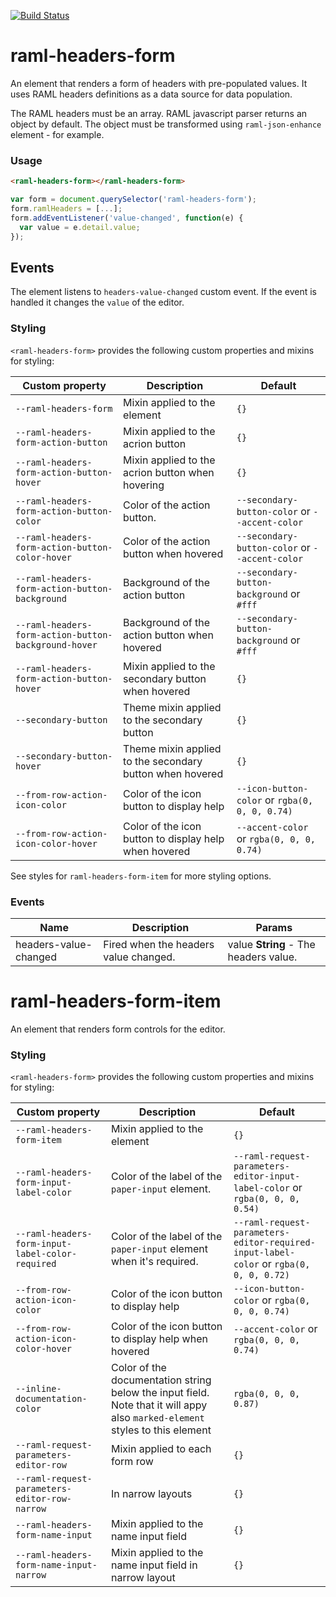 [![Build Status](https://travis-ci.org/advanced-rest-client/raml-headers-form.svg?branch=stage)](https://travis-ci.org/advanced-rest-client/raml-headers-form)  

# raml-headers-form

An element that renders a form of headers with pre-populated values.
It uses RAML headers definitions as a data source for data population.

The RAML headers must be an array. RAML javascript parser returns an object by
default. The object must be transformed using `raml-json-enhance` element -
for example.

### Usage
```html
<raml-headers-form></raml-headers-form>
```

```javascript
var form = document.querySelector('raml-headers-form');
form.ramlHeaders = [...];
form.addEventListener('value-changed', function(e) {
  var value = e.detail.value;
});
```

## Events

The element listens to `headers-value-changed` custom event. If the event is
handled it changes the `value` of the editor.

### Styling
`<raml-headers-form>` provides the following custom properties and mixins for styling:

Custom property | Description | Default
----------------|-------------|----------
`--raml-headers-form` | Mixin applied to the element | `{}`
`--raml-headers-form-action-button` | Mixin applied to the acrion button | `{}`
`--raml-headers-form-action-button-hover` | Mixin applied to the acrion button when hovering | `{}`
`--raml-headers-form-action-button-color` | Color of the action button. | `--secondary-button-color` or `--accent-color`
`--raml-headers-form-action-button-color-hover` | Color of the action button when hovered | `--secondary-button-color` or `--accent-color`
`--raml-headers-form-action-button-background` | Background of the action button | `--secondary-button-background` or `#fff`
`--raml-headers-form-action-button-background-hover` | Background of the action button when hovered | `--secondary-button-background` or `#fff`
`--raml-headers-form-action-button-hover` | Mixin applied to the secondary button when hovered | `{}`
`--secondary-button` | Theme mixin applied to the secondary button | `{}`
`--secondary-button-hover` | Theme mixin applied to the secondary button when hovered | `{}`
`--from-row-action-icon-color` | Color of the icon button to display help | `--icon-button-color` or `rgba(0, 0, 0, 0.74)`
`--from-row-action-icon-color-hover` | Color of the icon button to display help when hovered | `--accent-color` or `rgba(0, 0, 0, 0.74)`

See styles for `raml-headers-form-item` for more styling options.



### Events
| Name | Description | Params |
| --- | --- | --- |
| headers-value-changed | Fired when the headers value changed. | value **String** - The headers value. |
# raml-headers-form-item

An element that renders form controls for the editor.

### Styling
`<raml-headers-form>` provides the following custom properties and mixins for styling:

Custom property | Description | Default
----------------|-------------|----------
`--raml-headers-form-item` | Mixin applied to the element | `{}`
`--raml-headers-form-input-label-color` | Color of the label of the `paper-input` element. | `--raml-request-parameters-editor-input-label-color` or `rgba(0, 0, 0, 0.54)`
`--raml-headers-form-input-label-color-required` | Color of the label of the `paper-input` element when it's required. | `--raml-request-parameters-editor-required-input-label-color` or `rgba(0, 0, 0, 0.72)`
`--from-row-action-icon-color` | Color of the icon button to display help | `--icon-button-color` or `rgba(0, 0, 0, 0.74)`
`--from-row-action-icon-color-hover` | Color of the icon button to display help when hovered | `--accent-color` or `rgba(0, 0, 0, 0.74)`
`--inline-documentation-color` | Color of the documentation string below the input field. Note that it will appy also `marked-element` styles to this element | `rgba(0, 0, 0, 0.87)`
`--raml-request-parameters-editor-row` | Mixin applied to each form row | `{}`
`--raml-request-parameters-editor-row-narrow` | In narrow layouts | `{}`
`--raml-headers-form-name-input` | Mixin applied to the name input field | `{}`
`--raml-headers-form-name-input-narrow` | Mixin applied to the name input field in narrow layout | `{}`

